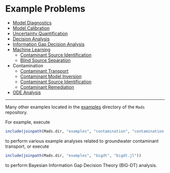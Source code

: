 # Example Problems

- [Model Diagnostics](model_diagnostics/model_diagnostics.md)
- [Model Calibration](model_inversion_contamination/model_inversion_contamination.md)
- [Uncertainty Quantification](bayesian_sampling/bayesian_sampling.md)
- [Decision Analysis](bigdt/source_termination/source_termination.md)
- [Information Gap Decision Analysis](infogap/infogap.md)
- [Machine Learning](machine_learning/machine_learning.md)
  - [Contaminant Source Identification](contaminant_source_identification/contaminant_source_identification.md)
  - [Blind Source Separation](blind_source_separation/blind_source_separation.md)
- Contamination
  - [Contaminant Transport](contamination/contamination.md)
  - [Contaminant Model Inversion](model_inversion_contamination/model_inversion_contamination.md)
  - [Contaminant Source Identification](contaminant_source_identification/contaminant_source_identification.md)
  - [Contaminant Remediation](bigdt/source_termination/source_termination.md)
- [ODE Analysis](ode/ode.md)

***

Many other examples located in the [examples](https://github.com/madsjulia/Mads.jl/tree/master/examples) directory of the `Mads` repository.

For example, execute

```julia
include(joinpath(Mads.dir, "examples", "contamination", "contamination.jl"))
```

to perform various example analyses related to groundwater contaminant transport, or execute

```julia
include(joinpath(Mads.dir, "examples", "bigdt", "bigdt.jl"))
```

to perform Bayesian Information Gap Decision Theory (BIG-DT) analysis.

